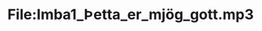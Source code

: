 ---
title: File:Imba1_Þetta_er_mjög_gott.mp3
recording of: Þetta er mjög gott.
reading speed: slow
speaker: Imba
license: CC0
---